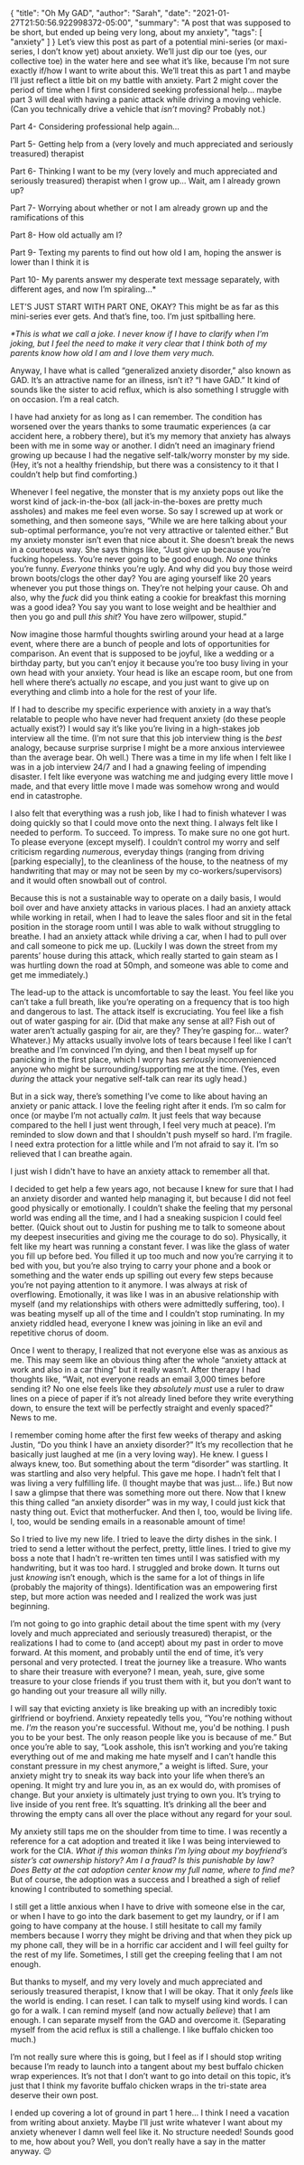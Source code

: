 {
    "title": "Oh My GAD",
    "author": "Sarah",
    "date": "2021-01-27T21:50:56.922998372-05:00",
    "summary": "A post that was supposed to be short, but ended up being very long, about my anxiety",
    "tags": [
        "anxiety"
    ]
}
Let’s view this post as part of a potential mini-series (or maxi-series,
I don’t know yet) about anxiety. We’ll just dip our toe (yes, our
collective toe) in the water here and see what it’s like, because I’m
not sure exactly if/how I want to write about this. We’ll treat this as
part 1 and maybe I’ll just reflect a little bit on my battle with
anxiety. Part 2 might cover the period of time when I first considered
seeking professional help… maybe part 3 will deal with having a panic
attack while driving a moving vehicle. (Can you technically drive a
vehicle that *isn’t* moving? Probably not.)

Part 4- Considering professional help again…

Part 5- Getting help from a (very lovely and much appreciated and
seriously treasured) therapist

Part 6- Thinking I want to be my (very lovely and much appreciated and
seriously treasured) therapist when I grow up… Wait, am I already grown
up?

Part 7- Worrying about whether or not I am already grown up and the
ramifications of this

Part 8- How old actually am I?

Part 9- Texting my parents to find out how old I am, hoping the answer
is lower than I think it is

Part 10- My parents answer my desperate text message separately, with
different ages, and now I’m spiraling…\*

LET’S JUST START WITH PART ONE, OKAY? This might be as far as this
mini-series ever gets. And that’s fine, too. I’m just spitballing here.

*\*This is what we call a joke. I never know if I have to clarify when
I’m joking, but I feel the need to make it very clear that I think
both of my parents know how old I am and I love them very much.*

Anyway, I have what is called “generalized anxiety disorder,” also known
as GAD. It’s an attractive name for an illness, isn’t it? “I have GAD.”
It kind of sounds like the sister to acid reflux, which is also
something I struggle with on occasion. I’m a real catch.

I have had anxiety for as long as I can remember. The condition has
worsened over the years thanks to some traumatic experiences (a car
accident here, a robbery there), but it’s my memory that anxiety has
always been with me in some way or another. I didn’t need an imaginary
friend growing up because I had the negative self-talk/worry monster by
my side. (Hey, it’s not a healthy friendship, but there was a
consistency to it that I couldn’t help but find comforting.)

Whenever I feel negative, the monster that is my anxiety pops out like
the worst kind of jack-in-the-box (all jack-in-the-boxes are pretty much
assholes) and makes me feel even worse. So say I screwed up at work or
something, and then someone says, “While we are here talking about your
sub-optimal performance, you’re not very attractive or talented either.”
But my anxiety monster isn’t even that nice about it. She doesn’t break
the news in a courteous way. She says things like, “Just give up because
you’re fucking hopeless. You’re never going to be good enough. *No one*
thinks you’re funny. *Everyone* thinks you’re ugly. And why did you buy
those weird brown boots/clogs the other day? You are aging yourself like
20 years whenever you put those things on. They’re not helping your
cause. Oh and also, why the *fuck* did you think eating a cookie for
breakfast this morning was a good idea? You say you want to lose weight
and be healthier and then you go and pull *this shit*? You have zero
willpower, stupid.”

Now imagine those harmful thoughts swirling around your head at a large
event, where there are a bunch of people and lots of opportunities for
comparison. An event that is supposed to be joyful, like a wedding or a
birthday party, but you can’t enjoy it because you’re too busy living in
your own head with your anxiety. Your head is like an escape room, but
one from hell where there’s actually *no* escape, and you just want to
give up on everything and climb into a hole for the rest of your life.

If I had to describe my specific experience with anxiety in a way that’s
relatable to people who have never had frequent anxiety (do these people
actually exist?) I would say it’s like you’re living in a high-stakes
job interview all the time. (I’m not sure that this job interview thing
is the *best* analogy, because surprise surprise I might be a more
anxious interviewee than the average bear. Oh well.) There was a time in
my life when I felt like I was in a job interview 24/7 and I had a
gnawing feeling of impending disaster. I felt like everyone was watching
me and judging every little move I made, and that every little move I
made was somehow wrong and would end in catastrophe.

I also felt that everything was a rush job, like I had to finish
whatever I was doing quickly so that I could move onto the next thing. I
always felt like I needed to perform. To succeed. To impress. To make
sure no one got hurt. To please everyone (except myself). I couldn’t
control my worry and self criticism regarding *numerous*, everyday
things (ranging from driving \[parking especially\], to the cleanliness
of the house, to the neatness of my handwriting that may or may not be
seen by my co-workers/supervisors) and it would often snowball out of
control.

Because this is not a sustainable way to operate on a daily basis, I
would boil over and have anxiety attacks in various places. I had an
anxiety attack while working in retail, when I had to leave the sales
floor and sit in the fetal position in the storage room until I was able
to walk without struggling to breathe. I had an anxiety attack while
driving a car, when I had to pull over and call someone to pick me up.
(Luckily I was down the street from my parents’ house during this
attack, which really started to gain steam as I was hurtling down the
road at 50mph, and someone was able to come and get me immediately.)

The lead-up to the attack is uncomfortable to say the least. You feel
like you can’t take a full breath, like you’re operating on a frequency
that is too high and dangerous to last. The attack itself is
excruciating. You feel like a fish out of water gasping for air. (Did
that make any sense at all? Fish out of water aren’t actually gasping
for air, are they? They’re gasping for… water? Whatever.) My attacks
usually involve lots of tears because I feel like I can’t breathe and
I’m convinced I’m dying, and then I beat myself up for panicking in
the first place, which I worry has *seriously* inconvenienced anyone who
might be surrounding/supporting me at the time. (Yes, even *during* the
attack your negative self-talk can rear its ugly head.)

But in a sick way, there’s something I’ve come to like about having an
anxiety or panic attack. I love the feeling right after it ends. I’m so
calm for once (or maybe I’m not actually *calm.* It just feels that way
because compared to the hell I just went through, I feel very much at
peace). I’m reminded to slow down and that I shouldn't push myself so
hard. I’m fragile. I need extra protection for a little while and I’m
not afraid to say it. I’m so relieved that I can breathe again.

I just wish I didn't have to have an anxiety attack to remember all
that.

I decided to get help a few years ago, not because I knew for sure that
I had an anxiety disorder and wanted help managing it, but because I did
not feel good physically or emotionally. I couldn’t shake the feeling
that my personal world was ending all the time, and I had a sneaking
suspicion I could feel better. (Quick shout out to Justin for pushing me
to talk to someone about my deepest insecurities and giving me the
courage to do so). Physically, it felt like my heart was running a
constant fever. I was like the glass of water you fill up before bed.
You filled it up too much and now you’re carrying it to bed with you,
but you’re also trying to carry your phone and a book or something and
the water ends up spilling out every few steps because you’re not paying
attention to it anymore. I was always at risk of overflowing.
Emotionally, it was like I was in an abusive relationship with myself
(and my relationships with others were admittedly suffering, too). I was
beating myself up all of the time and I couldn’t stop ruminating. In my
anxiety riddled head, everyone I knew was joining in like an evil and
repetitive chorus of doom.

Once I went to therapy, I realized that not everyone else was as anxious
as me. This may seem like an obvious thing after the whole “anxiety
attack at work and also in a car thing” but it really wasn’t. After
therapy I had thoughts like, “Wait, not everyone reads an email 3,000
times before sending it? No one else feels like they *absolutely must*
use a ruler to draw lines on a piece of paper if it’s not already lined
before they write everything down, to ensure the text will be perfectly
straight and evenly spaced?” News to me.

I remember coming home after the first few weeks of therapy and asking
Justin, “Do you think I have an anxiety disorder?” It’s my recollection
that he basically just laughed at me (in a very loving way). He knew. I
guess I always knew, too. But something about the term “disorder” was
startling. It was startling and also very helpful. This gave me hope. I
hadn’t felt that I was living a very fulfilling life. (I thought maybe
that was just… life.) But now I saw a glimpse that there was something
more out there. Now that I knew this thing called “an anxiety disorder”
was in my way, I could just kick that nasty thing out. Evict that
motherfucker. And then I, too, would be living life. I, too, would be
sending emails in a reasonable amount of time\!

So I tried to live my new life. I tried to leave the dirty dishes in the
sink. I tried to send a letter without the perfect, pretty, little
lines. I tried to give my boss a note that I hadn’t re-written ten times
until I was satisfied with my handwriting, but it was too hard. I
struggled and broke down. It turns out just *knowing* isn’t enough,
which is the same for a lot of things in life (probably the majority of
things). Identification was an empowering first step, but more action
was needed and I realized the work was just beginning.

I’m not going to go into graphic detail about the time spent with my
(very lovely and much appreciated and seriously treasured) therapist, or
the realizations I had to come to (and accept) about my past in order to
move forward. At this moment, and probably until the end of time, it’s
very personal and very protected. I treat the journey like a treasure.
Who wants to share their treasure with everyone? I mean, yeah, sure,
give some treasure to your close friends if you trust them with it, but
you don’t want to go handing out your treasure all willy nilly.

I will say that evicting anxiety is like breaking up with an incredibly
toxic girlfriend or boyfriend. Anxiety repeatedly tells you, “You're
nothing without me. *I'm* the reason you're successful. Without me,
you'd be nothing. I push you to be your best. The only reason people
like you is because of me.” But once you’re able to say, “Look asshole,
this isn’t working and you’re taking everything out of me and making me
hate myself and I can’t handle this constant pressure in my chest
anymore,” a weight is lifted. Sure, your anxiety might try to sneak its
way back into your life when there’s an opening. It might try and lure
you in, as an ex would do, with promises of change. But your anxiety is
ultimately just trying to own you. It’s trying to live inside of you
rent free. It’s squatting. It’s drinking all the beer and throwing the
empty cans all over the place without any regard for your soul.

My anxiety still taps me on the shoulder from time to time. I was
recently a reference for a cat adoption and treated it like I was being
interviewed to work for the CIA. *What if this woman thinks I’m lying
about my boyfriend’s sister’s cat ownership history? Am I a fraud? Is
this punishable by law? Does Betty at the cat adoption center know my
full name, where to find me?* But of course, the adoption was a success
and I breathed a sigh of relief knowing I contributed to something
special.

I still get a little anxious when I have to drive with someone else in
the car, or when I have to go into the dark basement to get my laundry,
or if I am going to have company at the house. I still hesitate to call
my family members because I worry they might be driving and that when
they pick up my phone call, they will be in a horrific car accident and
I will feel guilty for the rest of my life. Sometimes, I still get the
creeping feeling that I am not enough.

But thanks to myself, and my very lovely and much appreciated and
seriously treasured therapist, I know that I will be okay. That it only
*feels* like the world is ending. I can reset. I can talk to myself
using kind words. I can go for a walk. I can remind myself (and now
actually *believe*) that I am enough. I can separate myself from the GAD
and overcome it. (Separating myself from the acid reflux is still a
challenge. I like buffalo chicken too much.)

I’m not really sure where this is going, but I feel as if I should stop
writing because I’m ready to launch into a tangent about my best buffalo
chicken wrap experiences. It’s not that I don’t want to go into detail
on this topic, it’s just that I think my favorite buffalo chicken wraps
in the tri-state area deserve their own post.

I ended up covering a lot of ground in part 1 here... I think I need a
vacation from writing about anxiety. Maybe I’ll just write whatever I
want about my anxiety whenever I damn well feel like it. No structure
needed\! Sounds good to me, how about you? Well, you don’t really have a
say in the matter anyway. :wink:
